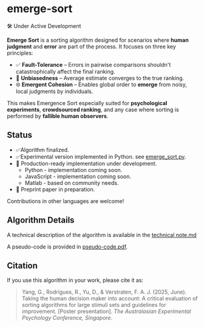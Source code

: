 # emerge-sort

🛠️ Under Active Development

**Emerge Sort** is a sorting algorithm designed for scenarios where **human judgment** and **error** are part of the process. It focuses on three key principles:

- ✅ **Fault-Tolerance** – Errors in pairwise comparisons shouldn't catastrophically affect the final ranking.
- 🎯 **Unbiasedness** – Average estimate converges to the true ranking.
- 🌐 **Emergent Cohesion** – Enables global order to **emerge** from noisy, local judgments by individuals.

This makes Emergence Sort especially suited for **psychological experiments**, **crowdsourced ranking**, and any case where sorting is performed by **fallible human observers**.

## Status

- ✅Algorithm finalized.
- ✅Experimental version implemented in Python. see [emerge_sort.py](./experimental/emerge_sort.py).
- 🚧 Production-ready implementation under development.
  - Python  - implementation coming soon.
  - JavaScript - implementation coming soon.
  - Matlab - based on community needs.
- 🚧 Preprint paper in preparation.

Contributions in other languages are welcome!

## Algorithm Details

A technical description of the algorithm is available in the [technical note.md](./docs/technical%20note.md)

A pseudo-code is provided in [pseudo-code.pdf](./docs/pseudo-code.pdf).

## Citation

If you use this algorithm in your work, please cite it as:

> Yang, G., Rodrigues, R., Yu, D., & Verstraten, F. A. J. (2025, June). Taking the human decision maker into account: A critical evaluation of sorting algorithms for large stimuli sets and guidelines for improvement. [Poster presentation]. *The Australasian Experimental Psychology Conference, Singapore*.

